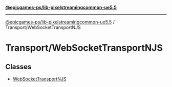 [**@epicgames-ps/lib-pixelstreamingcommon-ue5.5**](../../README.md)

***

[@epicgames-ps/lib-pixelstreamingcommon-ue5.5](../../README.md) / Transport/WebSocketTransportNJS

# Transport/WebSocketTransportNJS

## Classes

- [WebSocketTransportNJS](classes/WebSocketTransportNJS.md)
